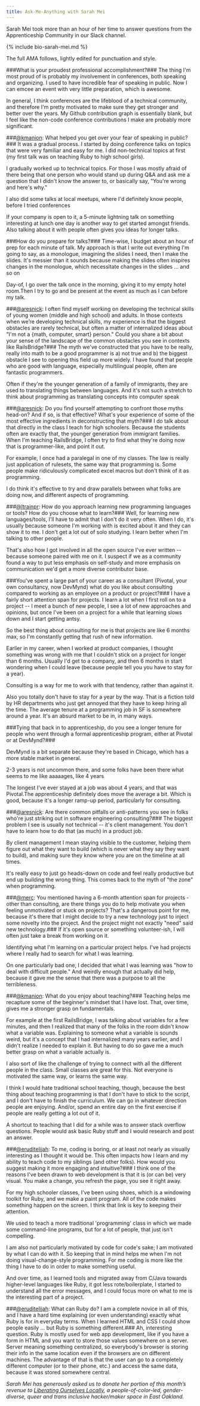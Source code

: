 ```yaml
---
title: Ask-Me-Anything with Sarah Mei
---
```


Sarah Mei took more than an hour of her time to answer questions from the Apprenticeship Community in our Slack channel. 

{% include bio-sarah-mei.md %}

The full AMA follows, lightly edited for punctuation and style. 

###What is your proudest professional accomplishment?###
The thing I'm most proud of is probably my involvement in conferences, both speaking and organizing. I used to have incredible fear of speaking in public. Now I can emcee an event with very little preparation, which is awesome.

In general, I think conferences are the lifeblood of a technical community, and therefore I'm pretty motivated to make sure they get stronger and better over the years.
My Github contribution graph is essentially blank, but I feel like the non-code conference contributions I make are probably more significant.

###[@kmanion](https://twitter.com/kmanion): What helped you get over your fear of speaking in public?###
It was a gradual process. I started by doing conference talks on topics that were very familiar and easy for me. I did non-technical topics at first (my first talk was on teaching Ruby to high school girls).

I gradually worked up to technical topics. For those I was mostly afraid of there being that one person who would stand up during Q&A and ask me a question that I didn't know the answer to, or basically say, "You're wrong and here's why."

I also did some talks at local meetups, where I'd definitely know people, before I tried conferences

If your company is open to it, a 5-minute lightning talk on something interesting at lunch one day is another way to get started amongst friends. Also talking about it with people often gives you ideas for longer talks.

###How do you prepare for talks?###
Time-wise, I budget about an hour of prep for each minute of talk. My approach is that I write out everything I'm going to say,  as a monologue, imagining the slides I need, then I make the slides. It's messier than it sounds because making the slides often inspires changes in the monologue, which necessitate changes in the slides … and so on

Day-of, I go over the talk once in the morning, giving it to my empty hotel room.Then I try to go and be present at the event as much as I can before my talk.

###[@aresnick](https://twitter.com/aresnick): I often find myself working on developing the technical skills of young women (middle and high school) and adults. In those contexts when we’re developing technical skills, my experience is that the biggest obstacles are rarely technical, but often a matter of internalized ideas about "I'm not a {math, computer, smart} person."  Could you share a bit about your sense of the landscape of the common obstacles you see in contexts like RailsBridge?###
The myth we've constructed that you have to be really, really into math to be a good programmer is a) not true and b) the biggest obstacle I see to opening this field up more widely. I have found that people who are good with language, especially multilingual people, often are fantastic programmers.

Often if they're the younger generation of a family of immigrants, they are used to translating things between languages. And it's not such a stretch to think about programming as translating concepts into computer speak

###[@aresnick](https://twitter.com/aresnick): Do you find yourself attempting to confront those myths head-on? And if so, is that effective? What's your experience of some of the most effective ingredients in deconstructing that myth?###
I do talk about that directly in the class I teach for high schoolers. Because the students often are exactly that, the younger generation from immigrant families. When I'm teaching RailsBridge, I often try to find what they're doing now that is programmer-like, and point it out.

For example, I once had a paralegal in one of my classes. The law is really just application of rulesets, the same way that programming is. Some people make ridiculously complicated excel macros but don't think of it as programming.

I do think it's effective to try and draw parallels between what folks are doing now, and different aspects of programming.

###[@ltrainpr](https://twitter.com/ltrainpr): How do you approach learning new programming languages or tools?  How do you choose what to learn?###
Well, for learning new languages/tools, I'll have to admit that I don't do it very often. When I do, it's usually because someone I'm working with is excited about it and they can show it to me. I don't get a lot out of solo studying. I learn better when I'm talking to other people.

That's also how I got involved in all the open source I've ever written -- because someone paired with me on it. I suspect if we as a community found a way to put less emphasis on self-study and more emphasis on communication we'd get a more diverse contributor base.

###You've spent a large part of your career as a consultant (Pivotal, your own consultancy, now DevMynd) what do you like about consulting compared to working as an employee on a product or project?###
I have a fairly short attention span for projects. I learn a lot when I first roll on to a project -- I meet a bunch of new people, I see a lot of new approaches and opinions, but once I've been on a project for a while that learning slows down and I start getting antsy.

So the best thing about consulting for me is that projects are like 6 months max, so I'm constantly getting that rush of new information.

Earlier in my career, when I worked at product companies, I thought something was wrong with me that I couldn't stick on a project for longer than 6 months. Usually I'd get to a company, and then 6 months in start wondering when I could leave (because people tell you you have to stay for a year).

Consulting is a way for me to work with that tendency, rather than against it.

Also you totally don't have to stay for a year by the way. That is a fiction told by HR departments who just get annoyed that they have to keep hiring all the time. The average tenure at a programming job in SF is somewhere around a year.  It's an absurd market to be in, in many ways.

###Tying that back in to apprenticeship, do you see a longer tenure for people who went through a formal apprenticeship program, either at Pivotal or at DevMynd?###

DevMynd is a bit separate because they're based in Chicago, which has a more stable market in general.

2-3 years is not uncommon there, and some folks have been there what seems to me like aaaaages, like 4 years

The longest I've ever stayed at a job was about 4 years, and that was Pivotal.The apprenticeship definitely does move the average a bit. Which is good, because it's a longer ramp-up period, particularly for consulting.

###[@aresnick](https://twitter.com/aresnick): Are there common pitfalls or anti-patterns you see in folks who're just striking out in software engineering consulting?###
The biggest problem I see is usually not technical -- it's client management. You don't have to learn how to do that (as much) in a product job.

By client management I mean staying visible to the customer, helping them figure out what they want to build (which is never what they say they want to build), and making sure they know where you are on the timeline at all times.

It's really easy to just go heads-down on code and feel really productive but end up building the wrong thing. This comes back to the myth of "the zone" when programming.

###[@merc](https://twitter.com/benzobot): You mentioned having a 6-month attention span for projects - other than consulting, are there things you do to help motivate you when feeling unmotivated or stuck on projects?
That's a dangerous point for me, because it's there that I might decide to try a new technology just to inject some novelty into the project. And the project might not exactly "need" said new technology.###
If it's open source or something volunteer-ish, I will often just take a break from working on it.

Identifying what I'm learning on a particular project helps. I've had projects where I really had to search for what I was learning. 

On one particularly bad one, I decided that what I was learning was "how to deal with difficult people." And weirdly enough that actually did help, because it gave me the sense that there was a purpose to all the terribleness.

###[@kmanion](https://twitter.com/kmanion): What do you enjoy about teaching?###
Teaching helps me recapture some of the beginner's mindset that I have lost. That, over time, gives me a stronger grasp on fundamentals.

For example at the first RailsBridge, I was talking about variables for a few minutes, and then I realized that many of the folks in the room didn't know what a variable was. Explaining to someone what a variable is sounds weird, but it's a concept that I had internalized many years earlier, and I didn't realize I needed to explain it. But having to do so gave me a much better grasp on what a variable actually is.

I also sort of like the challenge of trying to connect with all the different people in the class. Small classes are great for this. Not everyone is motivated the same way, or learns the same way.

I think I would hate traditional school teaching, though, because the best thing about teaching programming is that I don't have to stick to the script, and I don't have to finish the curriculum. We can go in whatever direction people are enjoying. And/or, spend an entire day on the first exercise if people are really getting a lot out of it.

A shortcut to teaching that I did for a while was to answer stack overflow questions. People would ask basic Ruby stuff and I would research and post an answer.

###[@eruditelijah](https://twitter.com/elijahclaude): To me, coding is boring, or at least not nearly as visually interesting as I thought it would be. This often impacts how I learn and my ability to teach code to my siblings (and other folks). How would you suggest making it more engaging and intuitive?###
I think one of the reasons I've been drawn to web development is that it is (or can be) very visual. You make a change, you refresh the page, you see it right away.

For my high schooler classes, I've been using shoes, which is a windowing toolkit for Ruby, and we make a paint program. All of the code makes something happen on the screen. I think that link is key to keeping their attention.

We used to teach a more traditional 'programming' class in which we made some command-line programs, but for a lot of people, that just isn't compelling.

I am also not particularly motivated by code for code's sake; I am motivated by what I can do with it. So keeping that in mind helps me when I'm not doing visual-change-style programming. For me coding is more like the thing I have to do in order to make something useful.

And over time, as I learned tools and migrated away from C/Java towards higher-level languages like Ruby, it got less rote/boilerplate, I started to understand all the error messages, and I could focus more on what to me is the interesting part of a project.

###[@eruditelijah](https://twitter.com/elijahclaude): What can Ruby do? I am a complete novice in all of this, and I have a hard time explaining (or even understanding) exactly what Ruby is for in everyday terms. When I learned HTML and CSS I could show people easily ... but Ruby is something different.###
Ah, interesting question. Ruby is mostly used for web app development, like if you have a form in HTML and you want to store those values somewhere on a server. Server meaning something centralized, so everybody's browser is storing their info in the same location even if the browsers are on different machines. The advantage of that is that the user can go to a completely different computer (or to their phone, etc.) and access the same data, because it was stored somewhere central.

*Sarah Mei has generously asked us to donate her portion of this month’s revenue to [Liberating Ourselves Locally](https://oaklandmakerspace.wordpress.com), a people-of-color-led, gender-diverse, queer and trans inclusive hacker/maker space in East Oakland.*
